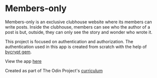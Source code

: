 # Members-only

Members-only is an exclusive clubhouse website where its members can write posts. Inside the clubhouse, members can see who the author of a post is but, outside, they can only see the story and wonder who wrote it.

This project is focused on authentication and authorization. The authentication used in this app is created from scratch with the help of [bycrypt gem](https://rubygems.org/gems/bcrypt/versions/3.1.12).

View the app [here](https://immense-spire-31480.herokuapp.com/)

Created as part of The Odin Project's [curriculum](https://www.theodinproject.com/courses/ruby-on-rails/lessons/authentication?ref=lnav#project-2-members-only)